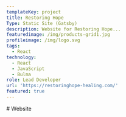 ```yaml
---
templateKey: project
title: Restoring Hope
Type: Static Site (Gatsby)
description: Website for Restoring Hope...
featuredimage: /img/products-grid1.jpg
profileimage: /img/logo.svg
tags:
  - React
technology:
  - React
  - JavaScript
  - Bulma
role: Lead Developer
url: 'https://restoringhope-healing.com/'
featured: true
---
```

\# Website
